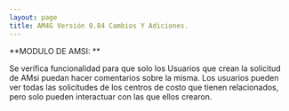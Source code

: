 ```yaml
---
layout: page
title: AM4G Versión 0.84 Cambios Y Adiciones.
---
```

**MODULO DE AMSI:**

Se verifica funcionalidad para que solo los Usuarios que crean la solicitud de AMsi puedan hacer comentarios sobre la misma. Los usuarios pueden ver todas las solicitudes de los centros de costo que tienen relacionados, pero solo pueden interactuar con las que ellos crearon.




